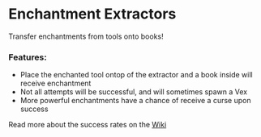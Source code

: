 
# Enchantment Extractors <!--$headerTitle--><!--$pmc:delete-->

Transfer enchantments from tools onto books!<!--$pmc:headerSize-->

### Features:
- Place the enchanted tool ontop of the extractor and a book inside will receive enchantment
- Not all attempts will be successful, and will sometimes spawn a Vex
- More powerful enchantments have a chance of receive a curse upon success

Read more about the success rates on the [Wiki](https://wiki.gm4.co/Enchantment_Extractors)
